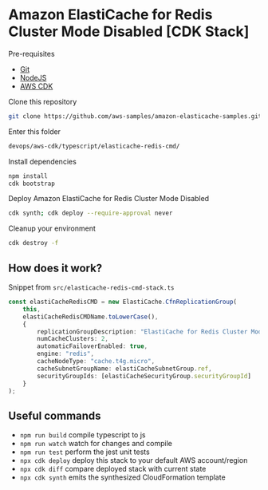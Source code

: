 # Amazon ElastiCache for Redis Cluster Mode Disabled [CDK Stack]

Pre-requisites
- [Git](https://git-scm.com/)
- [NodeJS](https://nodejs.org/en)
- [AWS CDK](https://github.com/aws/aws-cdk)

Clone this repository
```bash
git clone https://github.com/aws-samples/amazon-elasticache-samples.git
```

Enter this folder
```bash
devops/aws-cdk/typescript/elasticache-redis-cmd/
```

Install dependencies
```bash
npm install
cdk bootstrap
```

Deploy Amazon ElastiCache for Redis Cluster Mode Disabled
```bash
cdk synth; cdk deploy --require-approval never
```

Cleanup your environment
```bash
cdk destroy -f
```

## How does it work?

Snippet from `src/elasticache-redis-cmd-stack.ts`

```typescript
const elastiCacheRedisCMD = new ElastiCache.CfnReplicationGroup(
    this,
    elastiCacheRedisCMDName.toLowerCase(),
    {
        replicationGroupDescription: "ElastiCache for Redis Cluster Mode Enabled CDK",
        numCacheClusters: 2,
        automaticFailoverEnabled: true,
        engine: "redis",
        cacheNodeType: "cache.t4g.micro",
        cacheSubnetGroupName: elastiCacheSubnetGroup.ref,
        securityGroupIds: [elastiCacheSecurityGroup.securityGroupId]
    }
);
```

## Useful commands

* `npm run build`   compile typescript to js
* `npm run watch`   watch for changes and compile
* `npm run test`    perform the jest unit tests
* `npx cdk deploy`  deploy this stack to your default AWS account/region
* `npx cdk diff`    compare deployed stack with current state
* `npx cdk synth`   emits the synthesized CloudFormation template
